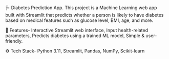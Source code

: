 🩺 Diabetes Prediction App.
This project is a Machine Learning web app built with Streamlit that predicts whether a person is likely to have diabetes based on medical features such as glucose level, BMI, age, and more.

📌 Features-
Interactive Streamlit web interface, Input health-related parameters, Predicts diabetes using a trained ML model, Simple & user-friendly.

⚙ Tech Stack-
Python 3.11, Streamlit, Pandas, NumPy, Scikit-learn
